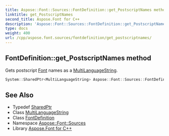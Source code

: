 ```yaml
---
title: Aspose::Font::Sources::FontDefinition::get_PostscriptNames method
linktitle: get_PostscriptNames
second_title: Aspose.Font for C++
description: 'Aspose::Font::Sources::FontDefinition::get_PostscriptNames method. Gets postscript Font names as a MultiLanguageString in C++.'
type: docs
weight: 400
url: /cpp/aspose.font.sources/fontdefinition/get_postscriptnames/
---
```

## FontDefinition::get_PostscriptNames method


Gets postscript [Font](../../../aspose.font/font/) names as a [MultiLanguageString](../../../aspose.font/multilanguagestring/).

```cpp
System::SharedPtr<MultiLanguageString> Aspose::Font::Sources::FontDefinition::get_PostscriptNames() const
```

## See Also

* Typedef [SharedPtr](../../../system/sharedptr/)
* Class [MultiLanguageString](../../../aspose.font/multilanguagestring/)
* Class [FontDefinition](../)
* Namespace [Aspose::Font::Sources](../../)
* Library [Aspose.Font for C++](../../../)
